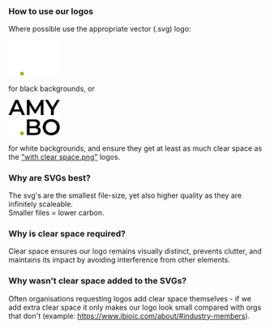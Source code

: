 ### How to use our logos
Where possible use the appropriate vector (.svg) logo:

<img src="AMYBO logo - white for very dark backgrounds.svg" style="width:20%;" alt="Logo for black backgrounds">

for black backgrounds, or

<img src="AMYBO logo - black for very light backgrounds.svg" style="width:20%;" alt="Logo for white backgrounds">

for white backgrounds, and ensure they get at least as much clear space as the ["with clear space.png"](AMYBO%20logo%20-%20black%20on%20white%20with%20clear%20space.png) logos.
### Why are SVGs best?
The svg's are the smallest file-size, yet also higher quality as they are infinitely scaleable.  
Smaller files = lower carbon.  
### Why is clear space required?
Clear space ensures our logo remains visually distinct, prevents clutter, and maintains its impact by avoiding interference from other elements.
### Why wasn't clear space added to the SVGs?
Often organisations requesting logos add clear space themselves - if we add extra clear space it only makes our logo look small compared with orgs that don't (example: https://www.ibioic.com/about/#industry-members).